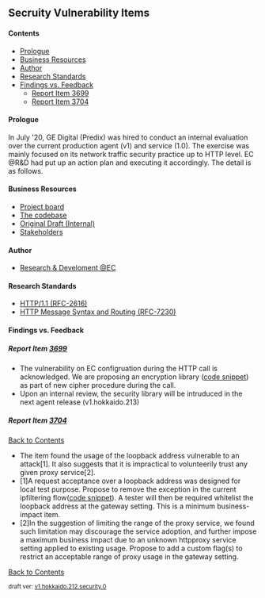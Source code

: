 ## Secruity Vulnerability Items

#### Contents
* [Prologue](#prologue) 
* [Business Resources](#business-resources) 
* [Author](#author)
* [Research Standards](#research-standards)
* [Findings vs. Feedback](#findings-vs-feedback)
    * [Report Item 3699](#report-item-3699)
    * [Report Item 3704](#report-item-3704)
      
      
#### Prologue
In July '20, GE Digital (Predix) was hired to conduct an internal evaluation over the current production agent (v1) and service (1.0). The exercise was mainly focused on its network traffic security practice up to HTTP level. EC @R&D had put up an action plan and executing it accordingly. The detail is as follows.

#### Business Resources
- [Project board](https://github.com/EC-Release/sdk/projects/18)
- [The codebase](https://gitlab.com/digital-fo/connectivity/enterprise-connect/platform-agnostic/agent/-/tree/v1_sourcecode_update_pentest)
- [Original Draft (Internal)](https://ge.ent.box.com/file/694822011858)
- [Stakeholders](https://github.com/orgs/Enterprise-connect/teams/ec-stakeholders)

#### Author
 - [Research & Develoment @EC](https://github.com/orgs/EC-Release/teams/research-development)

#### Research Standards
 - [HTTP/1.1 (RFC-2616)](https://tools.ietf.org/html/rfc2616)
 - [HTTP Message Syntax and Routing (RFC-7230)](https://tools.ietf.org/html/rfc7230)

#### Findings vs. Feedback
##### Report Item [3699](https://github.com/EC-Release/sdk/issues/125)
  - The vulnerability on EC configruation during the HTTP call is acknowledged. We are proposing an encryption library ([code snippet](https://gitlab.com/digital-fo/connectivity/enterprise-connect/platform-agnostic/agent/-/blob/v1_sourcecode_update_pentest/pentest.go#L10)) as part of new cipher procedure during the call.
  - Upon an internal review, the security library will be intruduced in the next agent release (v1.hokkaido.213)
##### Report Item [3704](https://github.com/EC-Release/sdk/issues/121)

[Back to Contents](#contents)
  - The item found the usage of the loopback address vulnerable to an attack[1]. It also suggests that it is impractical to volunteerily trust any given proxy service[2].
  - [1]A request acceptance over a loopback address was designed for local test purpose. Propose to remove the exception in the current ipfiltering flow([code snippet](https://gitlab.com/digital-fo/connectivity/enterprise-connect/platform-agnostic/agent/-/blob/v1_sourcecode_update_pentest/wzlib/wzutil/ipfilter.go#L48)). A tester will then be required whitelist the loopback address at the gateway setting. This is a minimum business-impact item.
  - [2]In the suggestion of limiting the range of the proxy service, we found such limitation may discourage the service adoption, and further impose a maximum business impact due to an unknown httpproxy service setting applied to existing usage. Propose to add a custom flag(s) to restrict an acceptable range of proxy usage in the gateway setting.

[Back to Contents](#contents)

<sup>draft ver: [v1.hokkaido.212.security.0](https://github.com/EC-Release/sdk/releases/tag/v1.hokkaido.212.security.0)</sup>
